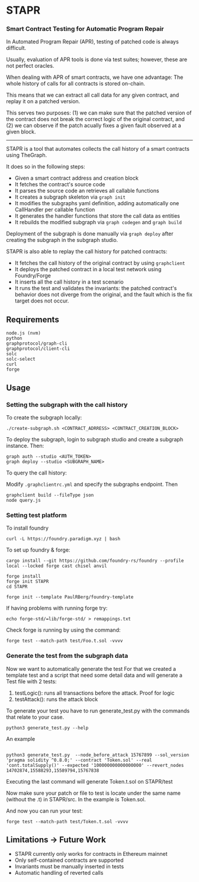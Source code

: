 # STAPR

### Smart Contract Testing for Automatic Program Repair

In Automated Program Repair (APR), testing of patched code is always difficult.

Usually, evaluation of APR tools is done via test suites; however, these are not perfect oracles.

When dealing with APR of smart contracts, we have one advantage: The whole history of calls
for all contracts is stored on-chain.

This means that we can extract all call data for any given contract, and replay it on a patched version.

This serves two purposes: (1) we can make sure that the patched version of the contract does not break the
correct logic of the original contract, and (2) we can observe if the patch acually fixes a given fault observed at
a given block.

-------------------------------------------------------

STAPR is a tool that automates collects the call history of a smart contracts using TheGraph.

It does so in the following steps:
- Given a smart contract address and creation block
- It fetches the contract's source code
- It parses the source code an retrieves all callable functions
- It creates a subgraph skeleton via `graph init`
- It modifies the subgraphs yaml definition, adding automatically one CallHandler per callable function
- It generates the handler functions that store the call data as entities
- It rebuilds the modified subgraph via `graph codegen` and `graph build`

Deployment of the subgraph is done manually via `graph deploy` after creating the subgraph in the subgraph studio.


STAPR is also able to replay the call history for patched contracts:
- It fetches the call history of the original contract by using `graphclient`
- It deploys the patched contract in a local test network using Foundry/Forge
- It inserts all the call history in a test scenario
- It runs the test and validates the invariants: the patched contract's behavior does not diverge from the original, and the fault which is the fix target does not occur.

## Requirements
    node.js (nvm)
    python
    graphprotocol/graph-cli
    graphprotocol/client-cli
    solc
    solc-select
    curl
    forge

## Usage
### Setting the subgraph with the call history
To create the subgraph locally:

```
./create-subgraph.sh <CONTRACT_ADRRESS> <CONTRACT_CREATION_BLOCK>
```

To deploy the subgraph, login to subgraph studio and create a subgraph instance. Then:


```
graph auth --studio <AUTH_TOKEN>
graph deploy --studio <SUBGRAPH_NAME>
```

To query the call history:

Modify `.graphclientrc.yml` and specify the subgraphs endpoint. Then

```
graphclient build --fileType json
node query.js
```

### Setting test platform 

To install foundry
```
curl -L https://foundry.paradigm.xyz | bash
```

To set up foundry & forge:
```
cargo install --git https://github.com/foundry-rs/foundry --profile local --locked forge cast chisel anvil

forge install
forge init STAPR
cd STAPR

forge init --template PaulRBerg/foundry-template

```

If having problems with running forge try:
```
echo forge-std/=lib/forge-std/ > remappings.txt
```

Check forge is running by using the command:
```
forge test --match-path test/Foo.t.sol -vvvv
```

### Generate the test from the subgraph data
Now we want to automatically generate the test 
For that we created a template test and a script that need some detail data and will generate a Test file with 2 tests:
1. testLogic(): runs all transactions before the attack. Proof for logic
2. testAttack(): runs the attack block

To generate your test you have to run generate_test.py with the commands that relate to your case.
```
python3 generate_test.py --help
```
An example
```

python3 generate_test.py  --node_before_attack 15767899 --sol_version 'pragma solidity ^0.8.0;' --contract 'Token.sol' --real 'cont.totalSupply()' --expected '100000000000000000' --revert_nodes 14702874,15588293,15589794,15767838
```

Executing the last command will generate Token.t.sol on STAPR/test

Now make sure your patch or file to test is locate under the same name (without the .t) in STAPR/src. In the example is Token.sol.

And now you can run your test:
```
forge test --match-path test/Token.t.sol -vvvv
```


## Limitations -> Future Work
- STAPR currently only works for contracts in Ethereum mainnet
- Only self-contained contracts are supported
- Invariants must be manually inserted in tests
- Automatic handling of reverted calls
